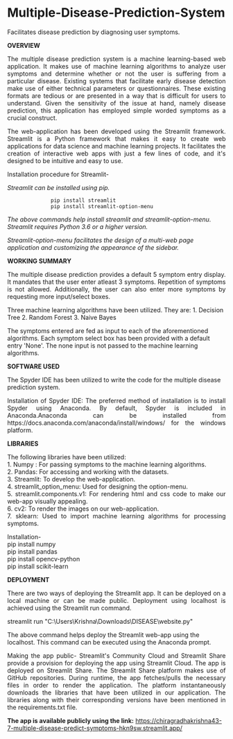 # Multiple-Disease-Prediction-System
Facilitates disease prediction by diagnosing user symptoms. 

**OVERVIEW**

<p align="justify">The multiple disease prediction system is a machine learning-based web application. It makes use of machine learning algorithms to analyze user symptoms and determine whether or not the user is suffering from a particular disease.
Existing systems that facilitate early disease detection make use of either technical parameters or questionnaires. These existing formats are tedious or are presented in a way that is difficult for users to understand. Given the sensitivity of the issue at hand, namely disease prediction, this application has employed simple worded symptoms as a crucial construct. </p>

<p align="justify">The web-application has been developed using the Streamlit framework. Streamlit is a Python framework that makes it easy to create web applications for data science and machine learning projects. It facilitates the creation of interactive web apps with just a few lines of code, and it's designed to be intuitive and easy to use. </p>

Installation procedure for Streamlit-

_Streamlit can be installed using pip._

                  pip install streamlit
                  pip install streamlit-option-menu

_The above commands help install streamlit and streamlit-option-menu. Streamlit requires Python 3.6 or a higher version._

_Streamlit-option-menu facilitates the design of a multi-web page application and customizing the appearance of the sidebar._

**WORKING SUMMARY**

<p align="justify">The multiple disease prediction provides a default 5 symptom entry display. It mandates that the user enter atleast 3 symptoms. Repetition of symptoms is not allowed. Additionally, the user can also enter more symptoms by requesting more input/select boxes.

Three machine learning algorithms have been utilized. They are:
                                                              1. Decision Tree
                                                              2. Random Forest
                                                              3. Naive Bayes
                                                                                                                           
The symptoms entered are fed as input to each of the aforementioned algorithms. Each symptom select box has been provided with a default entry 'None'. The none input is not passed to the machine learning algorithms.</p>

**SOFTWARE USED**

The Spyder IDE has been utilized to write the code for the multiple disease prediction system.

<p align="justify">Installation of Spyder IDE: The preferred method of installation is to install Spyder using Anaconda. By default, Spyder is included in Anaconda.Anaconda can be installed from https://docs.anaconda.com/anaconda/install/windows/ for the windows platform.</p>


**LIBRARIES**

<p align="justify">
The following libraries have been utilized: <br/>
1. Numpy : For passing symptoms to the machine learning algorithms.<br/>
2. Pandas: For accessing and working with the datasets.<br/>
3. Streamlit: To develop the web-application. <br/>
4. streamlit_option_menu: Used for designing the option-menu. <br/>
5. streamlit.components.v1: For rendering html and css code to make our web-app visually appealing.<br/>
6. cv2: To render the images on our web-application. <br/>
7. sklearn: Used to import machine learning algorithms for processing symptoms. <br/>

Installation-
<br/>
pip install numpy <br/>
pip install pandas <br/>
pip install opencv-python<br/>
pip install scikit-learn<br/>

</p>

**DEPLOYMENT**

<p align="justify">There are two ways of deploying the Streamlit app. It can be deployed on a local machine or can be made public.
Deployment using localhost is achieved using the Streamlit run command. 

streamlit run "C:\Users\Krishna\Downloads\DISEASE\website.py" 

The above command helps deploy the Streamlit web-app using the localhost. This command can be executed using the Anaconda prompt.</p>

<p align="justify"> 
Making the app public- Streamlit's Community Cloud and Streamlit Share provide a provision for deploying the app using Streamlit Cloud. The app is deployed on Streamlit Share. The Streamlit Share platform makes use of GitHub repositories. During runtime, the app fetches/pulls the necessary files in order to render the application. The platform instantaneously downloads the libraries that have been utilized in our application. The libraries along with their corresponding versions have been mentioned in the requirements.txt file. </p>

**The app is available publicly using the link:** https://chiragradhakrishna43-7-multiple-disease-predict-symptoms-hkn9sw.streamlit.app/
